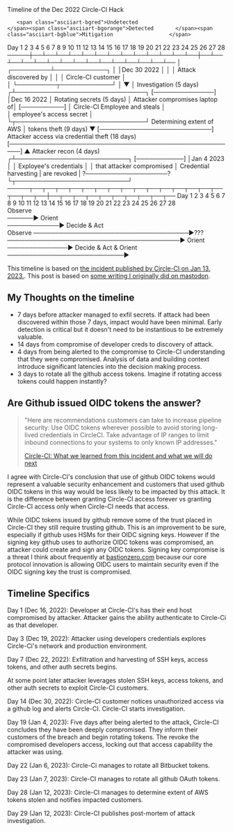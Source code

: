 
<div class="asciiart">
<span class="asciiart-bgwhite">Timeline of the Dec 2022 Circle-CI Hack</span>

       <span class="asciiart-bgred">Undetected                             </span><span class="asciiart-bgorange">Detected       </span><span class="asciiart-bgblue">Mitigation                  </span>
   Day 1  2  3  4  5  6  7  8  9  10 11 12 13 14 15 16 17 18 19 20 21 22 23 24 25 26 27 28
  ─────┼──┴──┴──┴──┴──┴──┴──┴──┴──┴──┴──┴──┴──┼──┴──┴──┴──┴──┴──┴──┴──┴──┴──┴──┴──┴──┴──┴──
       │                            ┌─────────┴────────────┐
       │                            │Dec 30 2022           │
       │                            │ Attack discovered by │
       │                            │ Circle-CI customer   │          
       │                            └─────────┬────────────┘
       │                                      ▼
       │                                      <span class="asciiart-blue">Investigation (5 days)</span> 
      ┌┴──────────────────────────────┐       <span class="asciiart-blue">[──────────────]</span>
      │Dec 16 2022                    │                      <span class="asciiart-blue">Rotating secrets (5 days)</span> 
      │ Attacker compromises laptop of│                      <span class="asciiart-blue">[──────────]</span>
      │ Circle-CI Employee and steals │                          
      │ employee's access secret      │
      └┬──────────────────────────────┘                      <span class="asciiart-blue">Determining extent of AWS</span> 
       │                                                      <span class="asciiart-blue">tokens theft (9 days)</span> 
       ▼                                                     <span class="asciiart-blue">[──────────────────────────]</span>
       <span class="asciiart-red">Attacker access via credential theft (18 days)</span>                             
       <span class="asciiart-red">[─────────────────────────────────────────────────────]</span>
                                                             ▲
              <span class="asciiart-red">Attacker recon (4 days)</span>                       ┌┴──────────────────────────┐
              <span class="asciiart-red">[───────────]</span>                                 │Jan 4 2023                 │
                                                            │ Exployee's credentials    │
                                                            │ that attacker compromised │
                         <span class="asciiart-red">Credential harvesting</span>              | are revoked               |
                         <span class="asciiart-red">?───────────────────?</span>              └┬──────────────────────────┘
  ─────┬──┬──┬──┬──┬──┬──┬──┬──┬──┬──┬──┬──┬──┬──┬──┬──┬──┬──┼──┬──┬──┬──┬──┬──┬──┬──┬──┬──
   Day 1  2  3  4  5  6  7  8  9  10 11 12 13 14 15 16 17 18 19 20 21 22 23 24 25 26 27 28     
       <span class="asciiart-red">Observe</span>         
       <span class="asciiart-red">──────► Orient</span>   
             <span class="asciiart-red">────────────► Decide & Act</span>                                   
       <span class="asciiart-blue">Observe</span>           <span class="asciiart-red">────────────────────────────────────►???</span>                                                                    
       <span class="asciiart-blue">────────────────────────────────────────► Orient</span>
                                               <span class="asciiart-blue">──────────────► Decide & Act & Orient</span>
                                                             <span class="asciiart-blue">───────────────────────────►</span>

</div>


This timeline is based on [the incident published by Circle-CI on Jan 13, 2023.](https://circleci.com/blog/jan-4-2023-incident-report/#how-do-we-know-this-attack-vector-is-closed-and-its-safe-to-build). This post is based on [some writing I originally did on mastodon](https://hexagon.space/@ethan_heilman/109705011088622086).

## My Thoughts on the timeline

* 7 days before attacker managed to exfil secrets. If attack had been discovered within those 7 days, impact would have been minimal. Early detection is critical but it doesn't need to be instantious to be extremely valuable.
* 14 days from compromise of developer creds to discovery of attack.
* 4 days from being alerted to the compromise to Circle-CI understanding that they were compromised. Analysis of data and building context introduce significant latencies into the decision making process.
* 3 days to rotate all the github access tokens. Imagine if rotating access tokens could happen instantly?

## Are Github issued OIDC tokens the answer?

> "Here are recommendations customers can take to increase pipeline security:
> Use OIDC tokens wherever possible to avoid storing long-lived credentials in CircleCI.
> Take advantage of IP ranges to limit inbound connections to your systems to only known IP addresses."
> 
> [Circle-CI: What we learned from this incident and what we will do next](https://circleci.com/blog/jan-4-2023-incident-report/#what-we-learned-from-this-incident-and-what-we-will-do-next)

I agree with Circle-CI's conclusion that use of github OIDC tokens would represent a valuable security enhancement and customers that used github OIDC tokens in this way would be less likely to be impacted by this attack. It is the difference between granting Circle-CI access forever vs granting Circle-CI access only when Circle-CI needs that access.

While OIDC tokens issued by github remove some of the trust placed in Circle-CI they still require trusting github. This is an improvement to be sure, especially if github uses HSMs for their OIDC signing keys. However if the signing key github uses to authorize OIDC tokens was compromised, an attacker could create and sign any OIDC tokens.
Signing key compromise is a threat I think about frequently at [bastionzero.com](https://bastionzero.com) because our core protocol innovation is allowing OIDC users to maintain security even if the OIDC signing key the trust is compromised.

## Timeline Specifics

Day 1 (Dec 16, 2022): Developer at Circle-CI's has their end host compromised by attacker. Attacker gains the ability authenticate to Circle-Ci as that developer.

Day 3 (Dec 19, 2022): Attacker using developers credentials explores Circle-Ci's network and production environment.

Day 7 (Dec 22, 2022): Exfiltration and harvesting of SSH keys, access tokens, and other auth secrets begins.

At some point later attacker leverages stolen SSH keys, access tokens, and other auth secrets to exploit Circle-CI customers.

Day 14 (Dec 30, 2022): Circle-CI customer notices unauthorized access via a github log and alerts Circle-CI. Circle-CI starts investigation.

Day 19 (Jan 4, 2023): Five days after being alerted to the attack, Circle-CI concludes they have been deeply compromised. They inform their customers of the breach and begin rotating tokens. The revoke the compromised developers access, locking out that access capability the attacker was using.

Day 22 (Jan 6, 2023): Circle-Ci manages to rotate all Bitbucket tokens.

Day 23 (Jan 7, 2023): Circle-CI manages to rotate all github OAuth tokens.

Day 28 (Jan 12, 2023): Circle-CI manages to determine extent of AWS tokens stolen and notifies impacted customers.

Day 29 (Jan 12, 2023): Circle-CI publishes post-mortem of attack investigation.




<!-- <div class="asciiart">

  Day 1  2  3  4  5  6  7  8  9  10 11 12 13 14 15 16 17 18 19 20 21 22 23 24 25 26 27 28
  ────┬─────────────────────────────┬────────────────────────────────────────────────────
      │                            ┌┴─────────────────────┐
      │                            │Dec 30 2022           │
      │                            │ Attack discovered by │
      │                            │ Circle-CI customer   │
      │                            └─────────┬────────────┘
      │                                      │
      │                                      ▼
      │                                      Investigation
      │                                      ────────────────
      │                                              (5 days)
     ┌┴──────────────────────────────┐
     │Dec 16 2022                    │                      Rotating secrets
     │ Attacker compromises laptop of│                      ────────────
     │ Circle-CI Employee and steals │                          (5 days)
     │ employee's access secret      │
     └┬──────────────────────────────┘                      Determining extent of AWS
      │                                                     tokens stole
      ▼                                                     ────────────────────────────
      Attacker access via initial credential theft                              (9 days)
      ───────────────────────────────────────────────────────
                                                    (18 days)
            Attacker recon                                  ▲
            ─────────────                                   │
                 (4 days)                                  ┌┴───────────────────────┐
                                                           │Jan 4 2023              │
                         Credential harvesting             │ Credentials attacker   │
                        ?───────────────────?              │ compromised are revoked│
                                                           └┬───────────────────────┘
                                                            │
  ──────────────────────────────────────────────────────────┴────────────────────────────
  Day 1  2  3  4  5  6  7  8  9  10 11 12 13 14 15 16 17 18 19 20 21 22 23 24 25 26 27 28

</div> -->

 <!-- ┌───────────────────────────────┐
 │Dec 16 2022                    │
 │ Attacker compromises laptop of│
 │Circle-CI Employee and steals  │
 │employee's access secret       │
 └──┬────────────────────────────┘
    │
    │
    ▼
 <span class="asciiart-red">┌─────────────────────────────────┐</span>
 <span class="asciiart-red">│ Attacker has employee's access  │</span>                
 <span class="asciiart-red">└─────────────────────────────────┘</span> -->